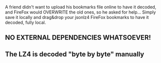 A friend didn't want to upload his bookmarks file online to have it decoded, and FireFox would OVERWRITE the old ones, so he asked for help...
Simply save it locally and drag&drop your jsonlz4 FireFox bookmarks to have it decoded, fully local.

<h2>NO EXTERNAL DEPENDENCIES WHATSOEVER!</h2>
<h2>The LZ4 is decoded "byte by byte" manually</h2>
